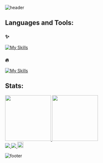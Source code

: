 ![header](https://capsule-render.vercel.app/api?type=waving&color=1:e96443,100:904e95&height=260&section=header&text=Hello%20World%20!&fontSize=70&fontColor=fff&animation=fadeIn&fontAlignY=38&desc=I'm%20Yuki%20Sakakima%20👋&descAlignY=51&descAlign=62)

## Languages and Tools:
### ✨
[![My Skills](https://skillicons.dev/icons?i=markdown,html,css,js,ts,react,styledcomponents,redux,vite,firebase,git,github,vscode)](https://skillicons.dev)

### 🔥
[![My Skills](https://skillicons.dev/icons?i=vim,linux,sass,gulp,bootstrap,tailwind,jquery,nodejs,ruby,rails,python,flask,pytorch,tensorflow,go,sqlite,postgresql,docker,heroku,netlify,svelte,gitlab,githubactions,visualstudio,azure,postman,figma,xd,ableton)](https://skillicons.dev)

## Stats:
<div display="flex">
  <a href="https://github.com/anuraghazra/github-readme-stats">
    <img height="150" src="https://github-readme-stats.vercel.app/api?username=yukisakakima&theme=synthwave" />
  </a>
  <a href="https://github.com/anuraghazra/github-readme-stats">
    <img height="150" src="https://github-readme-stats.vercel.app/api/top-langs/?username=yukisakakima&layout=compact&theme=synthwave" />
  </a>
</div>

<div display="flex">
  <a href="http://qiita.com/kiimascript">
    <img src="https://qiita-badge.apiapi.app/s/kimascript/posts.svg">
  </a>
  <a href="http://qiita.com/kimascript">
    <img src="https://qiita-badge.apiapi.app/s/kimascript/contributions.svg">
  </a>
  <a href="https://honzaap.github.io/GithubCity/?name=yukisakakima&year=2023" role="link" target="_blank" rel="noopener noreferrer nofollow"><img src="https://github.com/honzaap/GithubCity/blob/main/favicon.svg" alt="githubcity" width="20" height="20"/>
  </a>
</div>

![footer](https://capsule-render.vercel.app/api?type=waving&color=30:e96443,100:904e95&height=100&section=footer)
